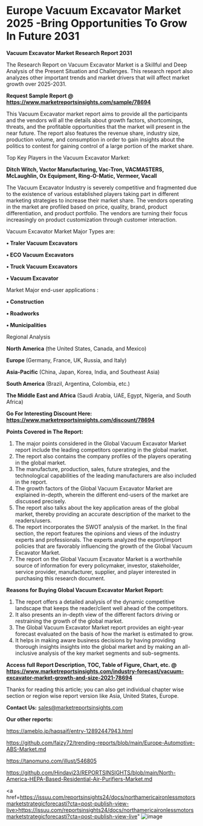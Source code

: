 # Europe Vacuum Excavator Market 2025 -Bring Opportunities To Grow In Future 2031

<strong>Vacuum Excavator Market Research Report 2031</strong>

The Research Report on Vacuum Excavator Market is a Skillful and Deep Analysis of the Present Situation and Challenges. This research report also analyzes other important trends and market drivers that will affect market growth over 2025-2031.

<strong>Request Sample Report @ <a href=https://www.marketreportsinsights.com/sample/78694>https://www.marketreportsinsights.com/sample/78694</a></strong>

This Vacuum Excavator market report aims to provide all the participants and the vendors will all the details about growth factors, shortcomings, threats, and the profitable opportunities that the market will present in the near future. The report also features the revenue share, industry size, production volume, and consumption in order to gain insights about the politics to contest for gaining control of a large portion of the market share.

Top Key Players in the Vacuum Excavator Market:

<strong>Ditch Witch, Vactor Manufacturing, Vac-Tron, VACMASTERS, McLaughlin, Ox Equipment, Ring-O-Matic, Vermeer, Vacall</strong>

The Vacuum Excavator Industry is severely competitive and fragmented due to the existence of various established players taking part in different marketing strategies to increase their market share. The vendors operating in the market are profiled based on price, quality, brand, product differentiation, and product portfolio. The vendors are turning their focus increasingly on product customization through customer interaction.

Vacuum Excavator Market Major Types are:

<strong>• Traler Vacuum Excavators

• ECO Vacuum Excavators

• Truck Vacuum Excavators

• Vacuum Excavator</strong>

Market Major end-user applications :

<strong>• Construction

• Roadworks

• Municipalities</strong>

Regional Analysis

</u><strong><b>North America</b></strong> (the United States, Canada, and Mexico)

<strong><b>Europe </b></strong>(Germany, France, UK, Russia, and Italy)

<strong><b>Asia-Pacific</b></strong> (China, Japan, Korea, India, and Southeast Asia)

<strong><b>South America</b></strong> (Brazil, Argentina, Colombia, etc.)

<strong><b>The Middle East and Africa</b></strong> (Saudi Arabia, UAE, Egypt, Nigeria, and South Africa)

<strong>Go For Interesting Discount Here: <a href=https://www.marketreportsinsights.com/discount/78694>https://www.marketreportsinsights.com/discount/78694</a></strong>

<strong>Points Covered in The Report:</strong>
<ol>
  <li>The major points considered in the Global Vacuum Excavator Market report include the leading competitors operating in the global market.</li>
  <li>The report also contains the company profiles of the players operating in the global market.</li>
  <li>The manufacture, production, sales, future strategies, and the technological capabilities of the leading manufacturers are also included in the report.</li>
  <li>The growth factors of the Global Vacuum Excavator Market are explained in-depth, wherein the different end-users of the market are discussed precisely.</li>
  <li>The report also talks about the key application areas of the global market, thereby providing an accurate description of the market to the readers/users.</li>
  <li>The report incorporates the SWOT analysis of the market. In the final section, the report features the opinions and views of the industry experts and professionals. The experts analyzed the export/import policies that are favorably influencing the growth of the Global Vacuum Excavator Market.</li>
  <li>The report on the Global Vacuum Excavator Market is a worthwhile source of information for every policymaker, investor, stakeholder, service provider, manufacturer, supplier, and player interested in purchasing this research document.</li>
</ol>
<strong>Reasons for Buying Global Vacuum Excavator Market Report:</strong>

<ol>
  <li>The report offers a detailed analysis of the dynamic competitive landscape that keeps the reader/client well ahead of the competitors.</li>
  <li>It also presents an in-depth view of the different factors driving or restraining the growth of the global market.</li>
  <li>The Global Vacuum Excavator Market report provides an eight-year forecast evaluated on the basis of how the market is estimated to grow.</li>
  <li>It helps in making aware business decisions by having providing thorough insights insights into the global market and by making an all-inclusive analysis of the key market segments and sub-segments.</li>
</ol>
<strong>Access full Report Description, TOC, Table of Figure, Chart, etc. @ <a href=https://www.marketreportsinsights.com/industry-forecast/vacuum-excavator-market-growth-and-size-2021-78694>https://www.marketreportsinsights.com/industry-forecast/vacuum-excavator-market-growth-and-size-2021-78694</a></strong>


Thanks for reading this article; you can also get individual chapter wise section or region wise report version like Asia, United States, Europe.

<strong>Contact Us:</strong>
sales@marketreportsinsights.com

<strong>Our other reports:</strong>

<a href=https://ameblo.jp/haqsaif/entry-12892447943.html>https://ameblo.jp/haqsaif/entry-12892447943.html</a>

<a href=https://github.com/faizy72/trending-reports/blob/main/Europe-Automotive-ABS-Market.md>https://github.com/faizy72/trending-reports/blob/main/Europe-Automotive-ABS-Market.md</a>

<a href=https://tanomuno.com/illust/546805>https://tanomuno.com/illust/546805</a>

<a href=https://github.com/Hindavi23/REPORTSINSIGHTS/blob/main/North-America-HEPA-Based-Residential-Air-Purifiers-Market.md>https://github.com/Hindavi23/REPORTSINSIGHTS/blob/main/North-America-HEPA-Based-Residential-Air-Purifiers-Market.md</a>

<a href=https://issuu.com/reportsinsights24/docs/northamericaironlessmotorsmarketstrategicforecasti?cta=post-publish-view-live>https://issuu.com/reportsinsights24/docs/northamericaironlessmotorsmarketstrategicforecasti?cta=post-publish-view-live</a>"
![image](https://github.com/user-attachments/assets/3c658df9-1590-45e6-9672-05ef6eb8ba16)
